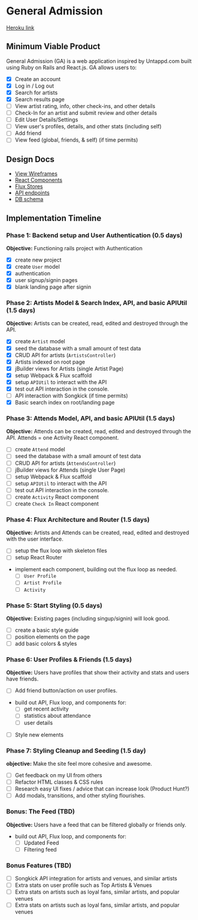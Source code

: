 # General Admission

[Heroku link][heroku]

[heroku]: http://generaladmission.herokuapp.com/

## Minimum Viable Product

General Admission (GA) is a web application inspired by Untappd.com built using Ruby on Rails and React.js. GA allows users to:

<!-- This is a Markdown checklist. Use it to keep track of your
progress. Put an x between the brackets for a checkmark: [x] -->

- [x] Create an account
- [x] Log in / Log out
- [x] Search for artists
- [x] Search results page
- [ ] View artist rating, info, other check-ins, and other details
- [ ] Check-In for an artist and submit review and other details
- [ ] Edit User Details/Settings
- [ ] View user's profiles, details, and other stats (including self)
- [ ] Add friend
- [ ] View feed (global, friends, & self) (if time permits)

## Design Docs
* [View Wireframes][views]
* [React Components][components]
* [Flux Stores][stores]
* [API endpoints][api-endpoints]
* [DB schema][schema]

[views]: ./docs/views.md
[components]: ./docs/components.md
[stores]: ./docs/stores.md
[api-endpoints]: ./docs/api-endpoints.md
[schema]: ./docs/schema.md

## Implementation Timeline

### Phase 1: Backend setup and User Authentication (0.5 days)

**Objective:** Functioning rails project with Authentication

- [x] create new project
- [x] create `User` model
- [x] authentication
- [x] user signup/signin pages
- [x] blank landing page after signin

### Phase 2: Artists Model & Search Index, API, and basic APIUtil (1.5 days)

**Objective:** Artists can be created, read, edited and destroyed through
the API.

- [x] create `Artist` model
- [x] seed the database with a small amount of test data
- [x] CRUD API for artists (`ArtistsController`)
- [x] Artists indexed on root page
- [x] jBuilder views for Artists (single Artist Page)
- [x] setup Webpack & Flux scaffold
- [x] setup `APIUtil` to interact with the API
- [x] test out API interaction in the console.
- [ ] API interaction with Songkick (if time permits)
- [x] Basic search index on root/landing page

### Phase 3: Attends Model, API, and basic APIUtil (1.5 days)

**Objective:** Attends can be created, read, edited and destroyed through
the API. Attends = one Activity React component.

- [ ] create `Attend` model
- [ ] seed the database with a small amount of test data
- [ ] CRUD API for artists (`AttendsController`)
- [ ] jBuilder views for Attends (single User Page)
- [ ] setup Webpack & Flux scaffold
- [ ] setup `APIUtil` to interact with the API
- [ ] test out API interaction in the console.
- [ ] create `Activity` React component
- [ ] create `Check In` React component

### Phase 4: Flux Architecture and Router (1.5 days)

**Objective:** Artists and Attends can be created, read, edited and destroyed with the
user interface.

- [ ] setup the flux loop with skeleton files
- [ ] setup React Router
- implement each component, building out the flux loop as needed.
  - [ ] `User Profile`
  - [ ] `Artist Profile`
  - [ ] `Activity`

### Phase 5: Start Styling (0.5 days)

**Objective:** Existing pages (including singup/signin) will look good.

- [ ] create a basic style guide
- [ ] position elements on the page
- [ ] add basic colors & styles

### Phase 6: User Profiles & Friends (1.5 days)

**Objective:** Users have profiles that show their activity and stats and users have friends.

- [ ] Add friend button/action on user profiles.
- build out API, Flux loop, and components for:
  - [ ] get recent activity
  - [ ] statistics about attendance
  - [ ] user details
- [ ] Style new elements

### Phase 7: Styling Cleanup and Seeding (1.5 day)

**objective:** Make the site feel more cohesive and awesome.

- [ ] Get feedback on my UI from others
- [ ] Refactor HTML classes & CSS rules
- [ ] Research easy UI fixes / advice that can increase look (Product Hunt?)
- [ ] Add modals, transitions, and other styling flourishes.

### Bonus: The Feed (TBD)

**Objective:** Users have a feed that can be filtered globally or friends only.

- build out API, Flux loop, and components for:
  - [ ] Updated Feed
  - [ ] Filtering feed

### Bonus Features (TBD)
- [ ] Songkick API integration for artists and venues, and similar artists
- [ ] Extra stats on user profile such as Top Artists & Venues
- [ ] Extra stats on artists such as loyal fans, similar artists, and popular venues
- [ ] Extra stats on artists such as loyal fans, similar artists, and popular venues

[phase-one]: ./docs/phases/phase1.md
[phase-two]: ./docs/phases/phase2.md
[phase-three]: ./docs/phases/phase3.md
[phase-six]: ./docs/phases/phase6.md
